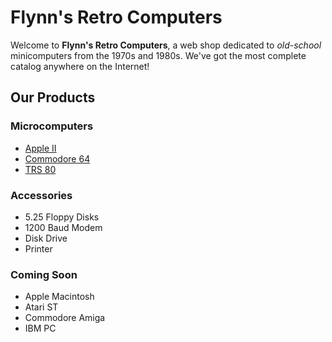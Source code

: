 <!--<!DOCTYPE html>-->
<html>

<head>
	<meta charset=“utf-8”>
	<!--<title>Flynn's Retro Computers</title>-->
</head>

<body>
<h1>Flynn's Retro Computers</h1>

<p>Welcome to <strong>Flynn's Retro Computers</strong>, a web shop dedicated to <em>old-school</em> minicomputers from the 1970s and 1980s. We've got the most complete catalog anywhere on the Internet!</p>


<h2>Our Products</h2>

<h3>Microcomputers</h3>
<ul>
<li><a href="apple-ii.html">Apple II</a></li>
<li><a href="commodore-64.html">Commodore 64</a></li>
<li><a href="trs-80.html">TRS 80</a></li>
</ul>

<h3>Accessories</h3>
<ul>
<li>5.25 Floppy Disks</li>
<li>1200 Baud Modem</li>
<li>Disk Drive</li>
<li>Printer</li>
</ul>

<h3>Coming Soon</h3>
<ul>
<li>Apple Macintosh</li>
<li>Atari ST</li>
<li>Commodore Amiga</li>
<li>IBM PC</li>
</ul>
</body>

</html>
